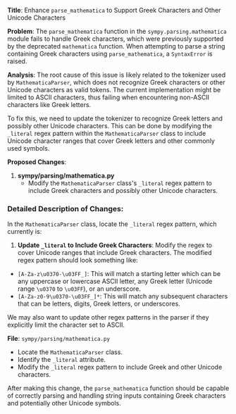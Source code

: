 **Title**: Enhance `parse_mathematica` to Support Greek Characters and Other Unicode Characters

**Problem**: 
The `parse_mathematica` function in the `sympy.parsing.mathematica` module fails to handle Greek characters, which were previously supported by the deprecated `mathematica` function. When attempting to parse a string containing Greek characters using `parse_mathematica`, a `SyntaxError` is raised.

**Analysis**: 
The root cause of this issue is likely related to the tokenizer used by `MathematicaParser`, which does not recognize Greek characters or other Unicode characters as valid tokens. The current implementation might be limited to ASCII characters, thus failing when encountering non-ASCII characters like Greek letters.

To fix this, we need to update the tokenizer to recognize Greek letters and possibly other Unicode characters. This can be done by modifying the `_literal` regex pattern within the `MathematicaParser` class to include Unicode character ranges that cover Greek letters and other commonly used symbols.

**Proposed Changes**:
1. **sympy/parsing/mathematica.py**
   - Modify the `MathematicaParser` class's `_literal` regex pattern to include Greek characters and possibly other Unicode characters.

### Detailed Description of Changes:
In the `MathematicaParser` class, locate the `_literal` regex pattern, which currently is:


1. **Update `_literal` to Include Greek Characters**:
   Modify the regex to cover Unicode ranges that include Greek characters. The modified regex pattern should look something like:

- `[A-Za-z\u0370-\u03FF_]`: This will match a starting letter which can be any uppercase or lowercase ASCII letter, any Greek letter (Unicode range `\u0370` to `\u03FF`), or an underscore.
- `[A-Za-z0-9\u0370-\u03FF_]*`: This will match any subsequent characters that can be letters, digits, Greek letters, or underscores.

We may also want to update other regex patterns in the parser if they explicitly limit the character set to ASCII.

**File**: `sympy/parsing/mathematica.py`

- Locate the `MathematicaParser` class.
- Identify the `_literal` attribute.
- Modify the `_literal` regex pattern to include Greek and other Unicode characters.

After making this change, the `parse_mathematica` function should be capable of correctly parsing and handling string inputs containing Greek characters and potentially other Unicode symbols.